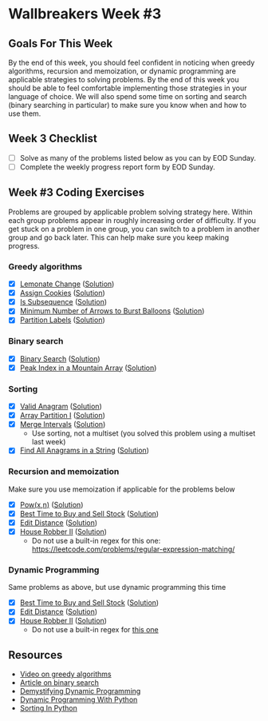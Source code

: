 # Wallbreakers Week #3

## Goals For This Week
By the end of this week, you should feel confident in noticing when greedy algorithms, recursion and memoization, or dynamic programming are applicable strategies to solving problems. By the end of this week you should be able to feel comfortable implementing those strategies in your language of choice. We will also spend some time on sorting and search (binary searching in particular) to make sure you know when and how to use them.

## Week 3 Checklist
- [ ] Solve as many of the problems listed below as you can by EOD Sunday.
- [ ] Complete the weekly progress report form by EOD Sunday.

## Week #3 Coding Exercises
Problems are grouped by applicable problem solving strategy here. Within each group problems appear in roughly increasing order of difficulty. If you get stuck on a problem in one group, you can switch to a problem in another group and go back later. This can help make sure you keep making progress.

### Greedy algorithms
- [x] [Lemonate Change](https://leetcode.com/problems/lemonade-change) ([Solution](lemonade-change.java))
- [x] [Assign Cookies](https://leetcode.com/problems/assign-cookies) ([Solution](assign-cookies.java))
- [x] [Is Subsequence](https://leetcode.com/problems/is-subsequence) ([Solution](is-subsequence.java))
- [x] [Minimum Number of Arrows to Burst Balloons](https://leetcode.com/problems/minimum-number-of-arrows-to-burst-balloons) ([Solution](minimum-number-of-arrows-to-burst-balloons.java))
- [x] [Partition Labels](https://leetcode.com/problems/partition-labels) ([Solution](partition-labels.java))

### Binary search
- [x] [Binary Search](https://leetcode.com/problems/binary-search) ([Solution](binary-search.java))
- [x] [Peak Index in a Mountain Array](https://leetcode.com/problems/peak-index-in-a-mountain-array) ([Solution](peak-index-in-a-mountain-array.java))

### Sorting
- [x] [Valid Anagram](https://leetcode.com/problems/valid-anagram) ([Solution](valid-anagram.java))
- [x] [Array Partition I](https://leetcode.com/problems/array-partition-i) ([Solution](array-partition-i.java))
- [x] [Merge Intervals](https://leetcode.com/problems/merge-intervals) ([Solution](merge-intervals.java))
	- Use sorting, not a multiset (you solved this problem using a multiset last week) 
- [x] [Find All Anagrams in a String](https://leetcode.com/problems/find-all-anagrams-in-a-string) ([Solution](find-all-anagrams-in-a-string.java))

### Recursion and memoization
Make sure you use memoization if applicable for the problems below

- [x] [Pow(x,n)](https://leetcode.com/problems/powx-n) ([Solution](powx-n.java))
- [x] [Best Time to Buy and Sell Stock](https://leetcode.com/problems/best-time-to-buy-and-sell-stock) ([Solution](best-time-to-buy-and-sell-stock.java))
- [x] [Edit Distance](https://leetcode.com/problems/edit-distance) ([Solution](edit-distance.java))
- [x] [House Robber II](https://leetcode.com/problems/house-robber-ii) ([Solution](house-robber-ii.java))
	- Do not use a built-in regex for this one: https://leetcode.com/problems/regular-expression-matching/

### Dynamic Programming
Same problems as above, but use dynamic programming this time

- [x] [Best Time to Buy and Sell Stock](https://leetcode.com/problems/best-time-to-buy-and-sell-stock) ([Solution](best-time-to-buy-and-sell-stock.java))
- [x] [Edit Distance](https://leetcode.com/problems/edit-distance) ([Solution](edit-distance.java))
- [x] [House Robber II](https://leetcode.com/problems/house-robber-ii) ([Solution](house-robber-ii.java))
	- Do not use a built-in regex for [this one](https://leetcode.com/problems/regular-expression-matching/)

## Resources
- [Video on greedy algorithms](https://www.coursera.org/learn/algorithms-greedy)
- [Article on binary search](https://www.khanacademy.org/computing/computer-science/algorithms/binary-search/a/binary-search)
- [Demystifying Dynamic Programming](https://www.freecodecamp.org/news/demystifying-dynamic-programming-3efafb8d4296/)
- [Dynamic Programming With Python](https://hackernoon.com/dynamic-programming-python-80f944aa6e6c)
- [Sorting In Python](https://www.programiz.com/python-programming/methods/list/sort)